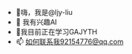 - 👋嗨，我是@ljy-liu
- 👀 我有兴趣AI
- 🌱我目前正在学习GAJYTH
- 📫 如何联系我92154776@qq.com


<!---
ljy-liu/ljy-liu 是一个 ✨ 特殊 ✨ 存储库，因为它的“README.md”（此文件）出现在您的 GitHub 个人资料上。
您可以点击预览链接来查看您的更改。
--->
